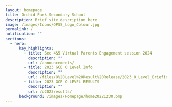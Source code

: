 ```yaml
---
layout: homepage
title: Orchid Park Secondary School
description: Brief site description here
image: /images/Icons/OPSS_Logo_Colour.jpg
permalink: /
notification: ""
sections:
  - hero:
      key_highlights:
        - title: Sec 4&5 Virtual Parents Engagement session 2024
          description: ""
          url: /announcements/
        - title: 2023 GCE O Level Info
          description: ""
          url: /files/O%20Level%20Result%20Release/2023_O_Level_Briefing_Slides_for_Students_OPSS.pdf
        - title: 2023 GCE O LEVEL RESULTS
          description: ""
          url: /o2023results/
      background: /images/Homepage/home20221230.bmp
---
```


